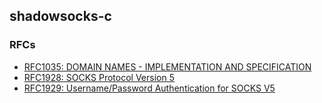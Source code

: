 ## shadowsocks-c

### RFCs
- [RFC1035: DOMAIN NAMES - IMPLEMENTATION AND SPECIFICATION](https://tools.ietf.org/html/rfc1035)
- [RFC1928: SOCKS Protocol Version 5](https://tools.ietf.org/html/rfc1928)
- [RFC1929: Username/Password Authentication for SOCKS V5](https://tools.ietf.org/html/rfc1929)
